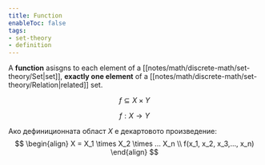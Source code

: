 ```yaml
---
title: Function
enableToc: false
tags: 
- set-theory
- definition
---
```

A **function** asisgns to each element of a [[notes/math/discrete-math/set-theory/Set|set]], **exactly one element** of a [[notes/math/discrete-math/set-theory/Relation|related]] set.

$$
f \subseteq X \times Y
$$

$$
f: X \rightarrow Y
$$


Ако дефиниционната област $X$ е декартовото произведение:
$$
\begin{align}
X = X_1 \times X_2 \times ... X_n \\
f(x_1, x_2, x_3,..., x_n)
\end{align}
$$

